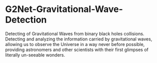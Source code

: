# G2Net-Gravitational-Wave-Detection
Detecting of Gravitational Waves from binary black holes collisions. Detecting and analyzing the information carried by gravitational waves, allowing us to observe the Universe in a way never before possible, providing astronomers and other scientists with their first glimpses of literally un-seeable wonders.
